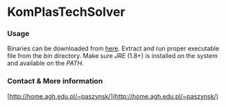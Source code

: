 # KomPlasTechSolver

### Usage

Binaries can be downloaded from [here](https://github.com/kboom/KomPlasTechSolver/tree/master/dist).
Extract and run proper executable file from the *bin* directory.
Make sure *JRE* (1.8+) is installed on the system and available on the *PATH*. 

### Contact & More information

[http://home.agh.edu.pl/~paszynsk/](http://home.agh.edu.pl/~paszynsk/)



